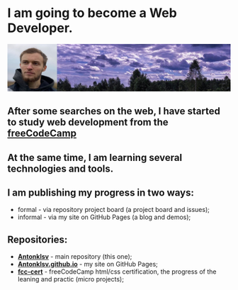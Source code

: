 # I am going to become a Web Developer.

![background](background.jpg)

## After some searches on the web, I have started to study web development from the [freeCodeCamp](https://www.freecodecamp.org)

## At the same time, I am learning several technologies and tools.

## I am publishing my progress in two ways:

* formal - via repository project board (a project board and issues);
* informal - via my site on GitHub Pages (a blog and demos);

## Repositories:

* **[Antonklsv](https://github.com/Antonklsv/Antonklsv)** - main repository (this one);
* **[Antonklsv.github.io](https://github.com/Antonklsv/Antonklsv.github.io)** - my site on GitHub Pages;
* **[fcc-cert](https://github.com/Antonklsv/fcc-cert.git)** - freeCodeCamp html/css certification, the progress of the leaning and practic (micro projects);


<!--
**Antonklsv/Antonklsv** is a ✨ _special_ ✨ repository because its `README.md` (this file) appears on your GitHub profile.

Here are some ideas to get you started:

- 🔭 I’m currently working on ...
- 🌱 I’m currently learning ...
- 👯 I’m looking to collaborate on ...
- 🤔 I’m looking for help with ...
- 💬 Ask me about ...
- 📫 How to reach me: ...
- 😄 Pronouns: ...
- ⚡ Fun fact: ...
-->
<!-- h1 h2 h3 h4 h5 h6 h7 h8 br b i strong em a pre code img tt div ins del sup sub p ol ul table thead tbody tfoot blockquote dl dt dd kbd q samp var hr ruby rt rp li tr td th s strike summary details caption figure figcaption abbr bdo cite dfn mark small span time wbr -->
